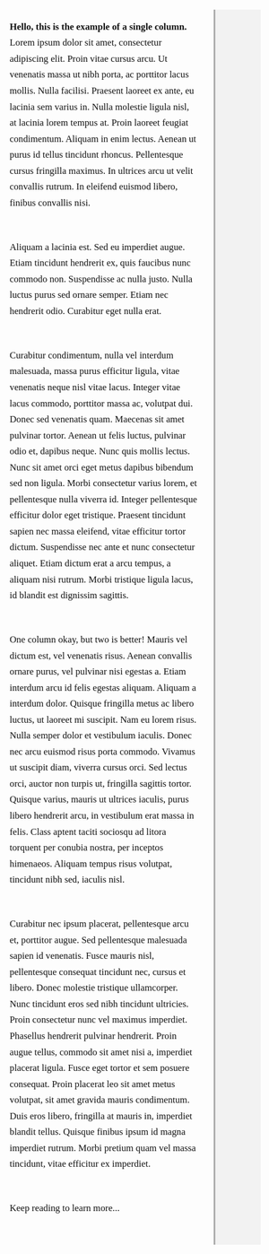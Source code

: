 <html lang="en">
<head>
  <meta charset="UTF-8" />
  <meta name="viewport" content="width=device-width, initial-scale=1.0"/>
  <title>Juncture-Style Story</title>
  <style>
    body {
      margin: 0;
      font-family: 'Georgia', serif;
      background-color: #fdfdfd;
      color: #111;
    }
    nav {
      background-color: #444;
      color: #fff;
      padding: 1em 2em;
      font-family: sans-serif;
      display: flex;
      gap: 2em;
    }
    .container {
      display: grid;
      grid-template-columns: 4fr 1fr;
      padding: 2em;
      max-width: 1000px;
      margin: auto;
      gap: 2em;
    }
    .narrative p {
      margin-bottom: 3em;
      font-size: 1.2em;
      line-height: 1.7;
    }
    .annotation {
      position: sticky;
      top: 2em;
      background: #f2f2f2;
      padding: 1em;
      border-left: 3px solid #aaa;
      font-size: 0.95em;
      font-style: italic;
    }
    .annotation.hidden {
      visibility: hidden;
      height: 1em;
    }
  </style>
</head>

<body>
  <div class="container">
    <div class="narrative">
      <p data-note="Single. (adj) only one; not one of several.">
        <b>Hello, this is the example of a single column.</b> Lorem ipsum dolor sit amet, consectetur adipiscing elit. Proin vitae cursus arcu. Ut venenatis massa ut nibh porta, ac porttitor lacus mollis. Nulla facilisi. Praesent laoreet ex ante, eu lacinia sem varius in. Nulla molestie ligula nisl, at lacinia lorem tempus at. Proin laoreet feugiat condimentum. Aliquam in enim lectus. Aenean ut purus id tellus tincidunt rhoncus. Pellentesque cursus fringilla maximus. In ultrices arcu ut velit convallis rutrum. In eleifend euismod libero, finibus convallis nisi.

Aliquam a lacinia est. Sed eu imperdiet augue. Etiam tincidunt hendrerit ex, quis faucibus nunc commodo non. Suspendisse ac nulla justo. Nulla luctus purus sed ornare semper. Etiam nec hendrerit odio. Curabitur eget nulla erat.

Curabitur condimentum, nulla vel interdum malesuada, massa purus efficitur ligula, vitae venenatis neque nisl vitae lacus. Integer vitae lacus commodo, porttitor massa ac, volutpat dui. Donec sed venenatis quam. Maecenas sit amet pulvinar tortor. Aenean ut felis luctus, pulvinar odio et, dapibus neque. Nunc quis mollis lectus. Nunc sit amet orci eget metus dapibus bibendum sed non ligula. Morbi consectetur varius lorem, et pellentesque nulla viverra id. Integer pellentesque efficitur dolor eget tristique. Praesent tincidunt sapien nec massa eleifend, vitae efficitur tortor dictum. Suspendisse nec ante et nunc consectetur aliquet. Etiam dictum erat a arcu tempus, a aliquam nisi rutrum. Morbi tristique ligula lacus, id blandit est dignissim sagittis.
      </p>
      <p data-note="Two. (number) equivalent to the sum of one and one; one less than three; 2.">
        One column okay, but two is better! Mauris vel dictum est, vel venenatis risus. Aenean convallis ornare purus, vel pulvinar nisi egestas a. Etiam interdum arcu id felis egestas aliquam. Aliquam a interdum dolor. Quisque fringilla metus ac libero luctus, ut laoreet mi suscipit. Nam eu lorem risus. Nulla semper dolor et vestibulum iaculis. Donec nec arcu euismod risus porta commodo. Vivamus ut suscipit diam, viverra cursus orci. Sed lectus orci, auctor non turpis ut, fringilla sagittis tortor. Quisque varius, mauris ut ultrices iaculis, purus libero hendrerit arcu, in vestibulum erat massa in felis. Class aptent taciti sociosqu ad litora torquent per conubia nostra, per inceptos himenaeos. Aliquam tempus risus volutpat, tincidunt nibh sed, iaculis nisl.

Curabitur nec ipsum placerat, pellentesque arcu et, porttitor augue. Sed pellentesque malesuada sapien id venenatis. Fusce mauris nisl, pellentesque consequat tincidunt nec, cursus et libero. Donec molestie tristique ullamcorper. Nunc tincidunt eros sed nibh tincidunt ultricies. Proin consectetur nunc vel maximus imperdiet. Phasellus hendrerit pulvinar hendrerit. Proin augue tellus, commodo sit amet nisi a, imperdiet placerat ligula. Fusce eget tortor et sem posuere consequat. Proin placerat leo sit amet metus volutpat, sit amet gravida mauris condimentum. Duis eros libero, fringilla at mauris in, imperdiet blandit tellus. Quisque finibus ipsum id magna imperdiet rutrum. Morbi pretium quam vel massa tincidunt, vitae efficitur ex imperdiet.
      </p>
      <p data-note="">
        Keep reading to learn more...
      </p>
    </div>
    <div class="annotation" id="annotation-box"></div>
  </div>

<script>
    const annotationBox = document.getElementById("annotation-box");
    const paragraphs = document.querySelectorAll(".narrative p");

    function updateAnnotation() {
      let found = false;
      for (let i = 0; i < paragraphs.length; i++) {
        const rect = paragraphs[i].getBoundingClientRect();
        if (rect.top >= 0 && rect.top < window.innerHeight / 2) {
          const note = paragraphs[i].dataset.note;
          if (note) {
            annotationBox.textContent = note;
            annotationBox.classList.remove("hidden");
          } else {
            annotationBox.textContent = "";
            annotationBox.classList.add("hidden");
          }
          found = true;
          break;
        }
      }
      if (!found) {
        annotationBox.textContent = "";
        annotationBox.classList.add("hidden");
      }
    }

    window.addEventListener("scroll", updateAnnotation);
    window.addEventListener("load", updateAnnotation);
</script>

</body>
</html>
